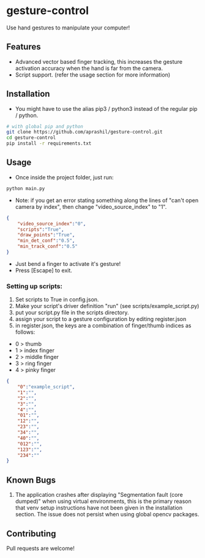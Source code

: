 # gesture-control
Use hand gestures to manipulate your computer!

## Features
- Advanced vector based finger tracking, this increases the gesture activation accuracy when the hand is far from the camera.
- Script support. (refer the usage section for more information)

## Installation

- You might have to use the alias pip3 / python3 instead of the regular pip / python.
```bash
# with global pip and python
git clone https://github.com/aprashil/gesture-control.git
cd gesture-control
pip install -r requirements.txt
```
## Usage
- Once inside the project folder, just run:
```py
python main.py
```
- Note: if you get an error stating something along the lines of "can't open camera by index", then change "video_source_index" to "1".
```json
{
    "video_source_index":"0",
    "scripts":"True",
    "draw_points":"True",
    "min_det_conf":"0.5",
    "min_track_conf":"0.5"
}
```
- Just bend a finger to activate it's gesture!
- Press [Escape] to exit.
### Setting up scripts:
1) Set scripts to True in config.json.
2) Make your script's driver definition "run" (see scripts/example_script.py)
3) put your script.py file in the scripts directory.
4) assign your script to a gesture configuration by editing register.json
5) in register.json, the keys are a combination of finger/thumb indices as follows:
- 0 > thumb
- 1 > index finger
- 2 > middle finger
- 3 > ring finger
- 4 > pinky finger
```json
{
    "0":"example_script",
    "1":"",
    "2":"",
    "3":"",
    "4":"",
    "01":"",
    "12":"",
    "23":"",
    "34":"",
    "40":"",
    "012":"",
    "123":"",
    "234":""
}
```
## Known Bugs
1) The application crashes after displaying "Segmentation fault (core dumped)" when using virtual environments, this is the primary reason that venv setup instructions have not been given in the installation section. The issue does not persist when using global opencv packages.

## Contributing
Pull requests are welcome!